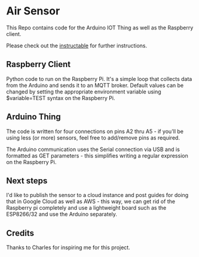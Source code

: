 # Air Sensor

This Repo contains code for the Arduino IOT Thing as well as the Raspberry
client. 

Please check out the [instructable]() for further instructions.

## Raspberry Client

Python code to run on the Raspberry Pi. It's a simple loop that collects data
from the Arduino and sends it to an MQTT broker. Default values can be changed
by setting the appropriate environment variable using $variable=TEST syntax on
the Raspberry Pi.

## Arduino Thing

The code is written for four connections on pins A2 thru A5 - if you'll be using
less (or more) sensors, feel free to add/remove pins as required.

The Arduino communication uses the Serial connection via USB and is formatted
as GET parameters - this simplifies writing a regular expression on the
Raspberry Pi.

## Next steps

I'd like to publish the sensor to a cloud instance and post guides for doing
that in Google Cloud as well as AWS - this way, we can get rid of the Raspberry
pi completely and use a lightweight board such as the ESP8266/32 and use the
Arduino separately.

## Credits

Thanks to Charles for inspiring me for this project.
